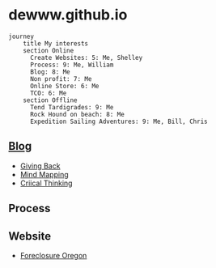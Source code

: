 # dewww.github.io

```mermaid
journey
    title My interests
    section Online
      Create Websites: 5: Me, Shelley
      Process: 9: Me, William
      Blog: 8: Me
      Non profit: 7: Me
      Online Store: 6: Me
      TCO: 6: Me
    section Offline
      Tend Tardigrades: 9: Me
      Rock Hound on beach: 8: Me
      Expedition Sailing Adventures: 9: Me, Bill, Chris
```
## [Blog](./blog)
- [Giving Back](./blog/givingBack.md)
- [Mind Mapping](./blog/mindMapping.md)
- [Criical Thinking](./blog/criticalThinking.md)

## Process

## Website
- [Foreclosure Oregon](./foreclosure/Oregon.md)
